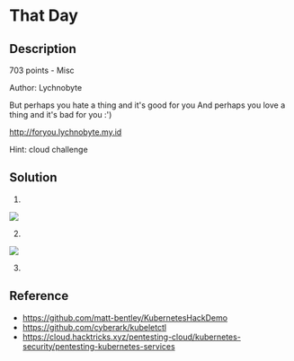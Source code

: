 # That Day
## Description
703 points - Misc

Author: Lychnobyte

But perhaps you hate a thing and it's good for you And perhaps you love a thing and it's bad for you :')

<a href="http://foryou.lychnobyte.my.id">http://foryou.lychnobyte.my.id</a>

Hint: cloud challenge

## Solution

1.
![](Image/Step-1.PNG)

2.
![](Image/Step-2.PNG)

3.

## Reference
- https://github.com/matt-bentley/KubernetesHackDemo
- https://github.com/cyberark/kubeletctl
- https://cloud.hacktricks.xyz/pentesting-cloud/kubernetes-security/pentesting-kubernetes-services

